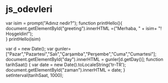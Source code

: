 # js_odevleri
var isim = prompt("Adınız nedir?");
function printHello(){
    document.getElementById("greeting").innerHTML =("Merhaba, " + isim+ "! Hoşgeldin!");  	
}
printHello(isim)

var d = new Date();
var gunler= ["Pazar","Pazartesi","Salı","Çarşamba","Perşembe","Cuma","Cumartesi"];
document.getElementById("day").innerHTML = gunler[d.getDay()];
function tarihSaat() {
    var date = new Date().toLocaleString('tr-TR');
    document.getElementById("zaman").innerHTML = date;
}
setInterval(tarihSaat, 1000);
